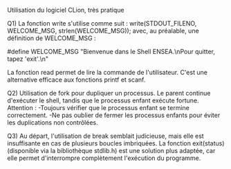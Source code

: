 Utilisation du logiciel CLion, très pratique

Q1)
La fonction write s'utilise comme suit :
write(STDOUT_FILENO, WELCOME_MSG, strlen(WELCOME_MSG));
avec, au préalable, une définition de WELCOME_MSG :

#define WELCOME_MSG "Bienvenue dans le Shell ENSEA.\nPour quitter, tapez 'exit'.\n"

La fonction read permet de lire la commande de l'utilisateur.
C'est une alternative efficace aux fonctions printf et scanf.

Q2)
Utilisation de fork pour dupliquer un processus. Le parent continue d'exécuter le shell, tandis que le processus enfant exécute fortune.
Attention :
    -Toujours vérifier que le processus enfant se termine correctement.
    -Ne pas oublier de fermer les processus enfants pour éviter les duplications non contrôlées.

Q3)
Au départ, l'utilisation de break semblait judicieuse, mais elle est insuffisante en cas de plusieurs boucles imbriquées.
La fonction exit(status) (disponible via la bibliothèque stdlib.h) est une solution plus adaptée, car elle permet d'interrompre complètement l'exécution du programme.
